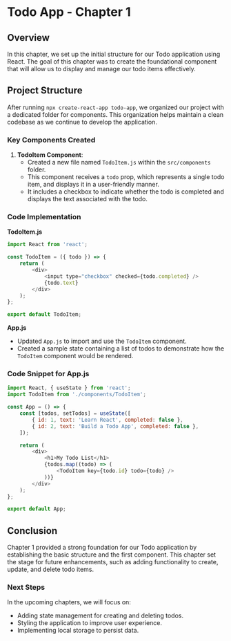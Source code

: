 # Todo App - Chapter 1

## Overview

In this chapter, we set up the initial structure for our Todo application using React. The goal of this chapter was to create the foundational component that will allow us to display and manage our todo items effectively.

## Project Structure

After running `npx create-react-app todo-app`, we organized our project with a dedicated folder for components. This organization helps maintain a clean codebase as we continue to develop the application.

### Key Components Created

1. **TodoItem Component**:
   - Created a new file named `TodoItem.js` within the `src/components` folder.
   - This component receives a `todo` prop, which represents a single todo item, and displays it in a user-friendly manner.
   - It includes a checkbox to indicate whether the todo is completed and displays the text associated with the todo.

### Code Implementation

**TodoItem.js**
```javascript
import React from 'react';

const TodoItem = ({ todo }) => {
    return (
        <div>
            <input type="checkbox" checked={todo.completed} />
            {todo.text}
        </div>
    );
};

export default TodoItem;
```

**App.js**
- Updated `App.js` to import and use the `TodoItem` component.
- Created a sample state containing a list of todos to demonstrate how the `TodoItem` component would be rendered.

### Code Snippet for App.js
```javascript
import React, { useState } from 'react';
import TodoItem from './components/TodoItem';

const App = () => {
    const [todos, setTodos] = useState([
        { id: 1, text: 'Learn React', completed: false },
        { id: 2, text: 'Build a Todo App', completed: false },
    ]);

    return (
        <div>
            <h1>My Todo List</h1>
            {todos.map((todo) => (
                <TodoItem key={todo.id} todo={todo} />
            ))}
        </div>
    );
};

export default App;
```

## Conclusion

Chapter 1 provided a strong foundation for our Todo application by establishing the basic structure and the first component. This chapter set the stage for future enhancements, such as adding functionality to create, update, and delete todo items.

### Next Steps

In the upcoming chapters, we will focus on:
- Adding state management for creating and deleting todos.
- Styling the application to improve user experience.
- Implementing local storage to persist data.

